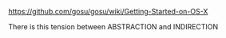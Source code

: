 <!-- brew install sdl2 -->
https://github.com/gosu/gosu/wiki/Getting-Started-on-OS-X


There is this tension between ABSTRACTION and INDIRECTION
